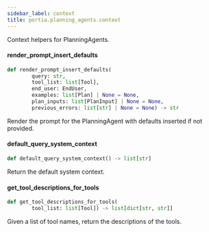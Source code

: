 ```yaml
---
sidebar_label: context
title: portia.planning_agents.context
---
```


Context helpers for PlanningAgents.

#### render\_prompt\_insert\_defaults

```python
def render_prompt_insert_defaults(
        query: str,
        tool_list: list[Tool],
        end_user: EndUser,
        examples: list[Plan] | None = None,
        plan_inputs: list[PlanInput] | None = None,
        previous_errors: list[str] | None = None) -> str
```

Render the prompt for the PlanningAgent with defaults inserted if not provided.

#### default\_query\_system\_context

```python
def default_query_system_context() -> list[str]
```

Return the default system context.

#### get\_tool\_descriptions\_for\_tools

```python
def get_tool_descriptions_for_tools(
        tool_list: list[Tool]) -> list[dict[str, str]]
```

Given a list of tool names, return the descriptions of the tools.

